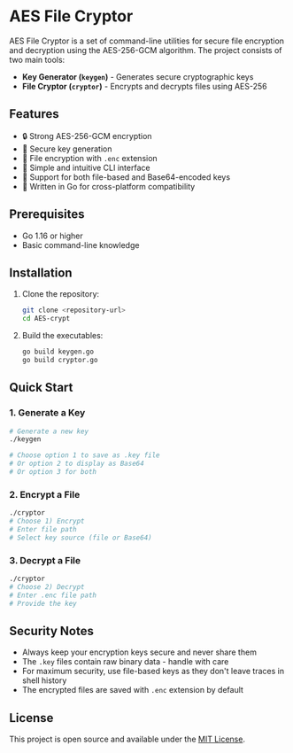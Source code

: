 # AES File Cryptor

AES File Cryptor is a set of command-line utilities for secure file encryption and decryption using the AES-256-GCM algorithm. The project consists of two main tools:

- **Key Generator (`keygen`)** - Generates secure cryptographic keys
- **File Cryptor (`cryptor`)** - Encrypts and decrypts files using AES-256

## Features

- 🔒 Strong AES-256-GCM encryption
- 🔑 Secure key generation
- 📁 File encryption with `.enc` extension
- 🔄 Simple and intuitive CLI interface
- 🔐 Support for both file-based and Base64-encoded keys
- 🚀 Written in Go for cross-platform compatibility

## Prerequisites

- Go 1.16 or higher
- Basic command-line knowledge

## Installation

1. Clone the repository:

   ```bash
   git clone <repository-url>
   cd AES-crypt
   ```

2. Build the executables:
   ```bash
   go build keygen.go
   go build cryptor.go
   ```

## Quick Start

### 1. Generate a Key

```bash
# Generate a new key
./keygen

# Choose option 1 to save as .key file
# Or option 2 to display as Base64
# Or option 3 for both
```

### 2. Encrypt a File

```bash
./cryptor
# Choose 1) Encrypt
# Enter file path
# Select key source (file or Base64)
```

### 3. Decrypt a File

```bash
./cryptor
# Choose 2) Decrypt
# Enter .enc file path
# Provide the key
```

## Security Notes

- Always keep your encryption keys secure and never share them
- The `.key` files contain raw binary data - handle with care
- For maximum security, use file-based keys as they don't leave traces in shell history
- The encrypted files are saved with `.enc` extension by default

## License

This project is open source and available under the [MIT License](LICENSE).
